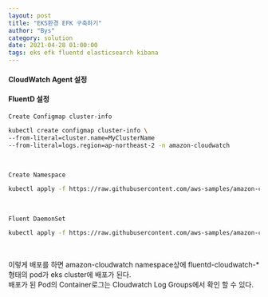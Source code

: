 ```yaml
---
layout: post
title: "EKS환경 EFK 구축하기"
author: "Bys"
category: solution
date: 2021-04-28 01:00:00
tags: eks efk fluentd elasticsearch kibana
---
```


#### CloudWatch Agent 설정  



#### FluentD 설정  

`Create Configmap cluster-info`
```bash
kubectl create configmap cluster-info \
--from-literal=cluster.name=MyClusterName
--from-literal=logs.region=ap-northeast-2 -n amazon-cloudwatch
```
<br>

`Create Namespace`
```bash
kubectl apply -f https://raw.githubusercontent.com/aws-samples/amazon-cloudwatch-container-insights/latest/k8s-deployment-manifest-templates/deployment-mode/daemonset/container-insights-monitoring/cloudwatch-namespace.yaml
```
<br>


`Fluent DaemonSet `
```bash
kubectl apply -f https://raw.githubusercontent.com/aws-samples/amazon-cloudwatch-container-insights/latest/k8s-deployment-manifest-templates/deployment-mode/daemonset/container-insights-monitoring/fluentd/fluentd.yaml
```
<br>

이렇게 배포를 하면 amazon-cloudwatch namespace상에 fluentd-cloudwatch-* 형태의 pod가 eks cluster에 배포가 된다.  
배포가 된 Pod의 Container로그는 Cloudwatch Log Groups에서 확인 할 수 있다.  

